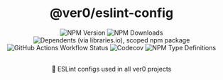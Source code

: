 <div align="center">
<h1>@ver0/eslint-config</h1>

<img alt="NPM Version" src="https://img.shields.io/npm/v/%40ver0%2Feslint-config?style=flat-square">
<img alt="NPM Downloads" src="https://img.shields.io/npm/dm/%40ver0%2Feslint-config?style=flat-square">
<img alt="Dependents (via libraries.io), scoped npm package" src="https://img.shields.io/librariesio/dependents/npm/%40ver0/eslint-config?style=flat-square">
<img alt="GitHub Actions Workflow Status" src="https://img.shields.io/github/actions/workflow/status/ver0-project/eslint-config/ci.yml?style=flat-square">
<img alt="Codecov" src="https://img.shields.io/codecov/c/github/ver0-project/eslint-config?token=Y2K96S71RH&style=flat-square">
<img alt="NPM Type Definitions" src="https://img.shields.io/npm/types/%40ver0%2Feslint-config?style=flat-square">

<p><br/>🔬 ESLint configs used in all ver0 projects</p>
</div>
